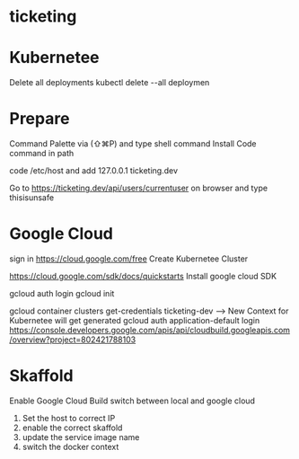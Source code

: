 # ticketing

# Kubernetee

Delete all deployments
kubectl delete --all deploymen

# Prepare

Command Palette via (⇧⌘P) and type shell command
Install Code command in path

code /etc/host and add 127.0.0.1 ticketing.dev

Go to https://ticketing.dev/api/users/currentuser on browser and type thisisunsafe

# Google Cloud

sign in https://cloud.google.com/free
Create Kubernetee Cluster

https://cloud.google.com/sdk/docs/quickstarts
Install google cloud SDK

gcloud auth login
gcloud init

gcloud container clusters get-credentials ticketing-dev --> New Context for Kubernetee will get generated
gcloud auth application-default login
https://console.developers.google.com/apis/api/cloudbuild.googleapis.com/overview?project=802421788103

# Skaffold

Enable Google Cloud Build
switch between local and google cloud

1.  Set the host to correct IP
2.  enable the correct skaffold
3.  update the service image name
4.  switch the docker context
